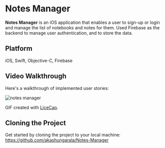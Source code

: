 # Notes Manager

**Notes Manager** is an iOS application that enables a user to sign-up or login and manage the list of notebooks and notes for them. Used Firebase as the backend to manage user authentication, and to store the data.

## Platform

iOS, Swift, Objective-C, Firebase

## Video Walkthrough 

Here's a walkthrough of implemented user stories:

![notes manager](https://cloud.githubusercontent.com/assets/7720015/19291011/9c00a682-8fe0-11e6-99e3-6cd29f83a35f.gif)

GIF created with [LiceCap](http://www.cockos.com/licecap/).

## Cloning the Project

Get started by cloning the project to your local machine: https://github.com/akashungarala/Notes-Manager
